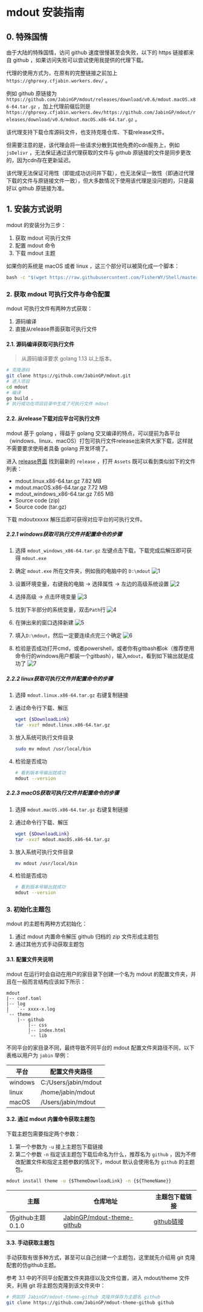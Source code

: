 # mdout 安装指南

## 0. 特殊国情

由于大陆的特殊国情，访问 github 速度很慢甚至会失败，以下的 https 链接都来自 github ，如果访问失败可以尝试使用我提供的代理下载。

代理的使用方式为，在原有的完整链接之前加上 `https://ghproxy.cfjabin.workers.dev/` 。

例如 github 原链接为 `https://github.com/JabinGP/mdout/releases/download/v0.6/mdout.macOS.x86-64.tar.gz` ，加上代理前缀后则是 `https://ghproxy.cfjabin.workers.dev/https://github.com/JabinGP/mdout/releases/download/v0.6/mdout.macOS.x86-64.tar.gz` 。

该代理支持下载仓库源码文件，也支持克隆仓库、下载release文件。

但需要注意的是，该代理会将一些请求分散到其他免费的cdn服务上，例如 `jsDelivr` ，无法保证通过该代理获取的文件与 github 原链接的文件是同步更改的，因为cdn存在更新延迟。

该代理无法保证可用性（即能成功访问并下载），也无法保证一致性（即通过代理下载的文件与原链接文件一致），但大多数情况下使用该代理是没问题的，只是最好以 github 原链接为准。

## 1. 安装方式说明

mdout 的安装分为三步：

1. 获取 mdout 可执行文件
2. 配置 mdout 命令
3. 下载 mdout 主题

如果你的系统是 macOS 或者 linux ，这三个部分可以被简化成一个脚本：

```cmd
bash -c "$(wget https://raw.githubusercontent.com/FisherWY/Shell/master/mdout/install_mdout.sh -O -)"
```

### 2. 获取 mdout 可执行文件与命令配置

mdout 可执行文件有两种方式获取：

1. 源码编译
2. 直接从release界面获取可执行文件

#### 2.1. 源码编译获取可执行文件

> 从源码编译要求 golang 1.13 以上版本。

```bash
# 克隆源码
git clone https://github.com/JabinGP/mdout.git
# 进入项目
cd mdout
# 编译
go build .
# 执行成功在项目目录中生成了可执行文件 mdout
```

#### 2.2. 从release下载对应平台可执行文件

mdout 基于 golang ，得益于 golang 交叉编译的特点，可以提前为各平台（windows、linux、macOS）打包可执行文件release出来供大家下载，这样就不需要要求使用者具备 golang 开发环境了。

进入 [release界面](https://github.com/JabinGP/mdout/releases) 找到最新的 `release` ，打开 `Assets` 既可以看到类似如下的文件列表：

- mdout.linux.x86-64.tar.gz 7.82 MB
- mdout.macOS.x86-64.tar.gz 7.72 MB
- mdout_windows_x86-64.tar.gz 7.65 MB
- Source code (zip)
- Source code (tar.gz)

下载 mdoutxxxxx 解压后即可获得对应平台的可执行文件。

##### 2.2.1 windows获取可执行文件并配置命令的步骤

1. 选择 `mdout_windows_x86-64.tar.gz` 左键点击下载，下载完成后解压即可获得 `mdout.exe`

2. 确定  `mdout.exe` 所在文件夹，例如我的电脑中的 `D:\mdout`
    ![1](./markdown/1.jpg)  

3. 设置环境变量，右键我的电脑 -> 选择属性 -> 左边的高级系统设置
    ![2](./markdown/2.jpg)  

4. 选择高级 -> 点击环境变量
    ![3](./markdown/3.jpg)  

5. 找到下半部分的系统变量，双击`Path`行
    ![4](./markdown/4.jpg)  

6. 在弹出来的窗口选择新建
    ![5](./markdown/5.jpg)  

7. 填入`D:\mdout`，然后一定要连续点完三个确定
    ![6](./markdown/6.jpg)  

8. 检验是否成功打开cmd，或者powershell，或者你有gitbash都ok（推荐使用命令行的windows用户都装一个gitbash），输入`mdout`，看到如下输出就是成功了
    ![7](./markdown/7.jpg)

##### 2.2.2 linux获取可执行文件并配置命令的步骤

1. 选择 `mdout.linux.x86-64.tar.gz` 右键复制链接

2. 通过命令行下载、解压

    ```bash
    wget {$DownloadLink}
    tar -xvzf mdout.linux.x86-64.tar.gz
    ```

3. 放入系统可执行文件目录

    ```bash
    sudo mv mdout /usr/local/bin
    ```

4. 检验是否成功

    ```bash
    # 看到版本号输出就成功
    mdout --version
    ```

##### 2.2.3 macOS获取可执行文件并配置命令的步骤

1. 选择 `mdout.macOS.x86-64.tar.gz` 右键复制链接

2. 通过命令行下载、解压

    ```bash
    wget {$DownloadLink}
    tar -xvzf mdout.macOS.x86-64.tar.gz
    ```

3. 放入系统可执行文件目录

    ```bash
    mv mdout /usr/local/bin
    ```

4. 检验是否成功

    ```bash
    # 看到版本号输出就成功
    mdout --version
    ```

### 3. 初始化主题包

mdout 的主题有两种方式初始化：

1. 通过 mdout 内置命令解压 github 归档的 zip 文件形成主题包
2. 通过其他方式手动获取主题包

#### 3.1. 配置文件夹说明

mdout 在运行时会自动在用户的家目录下创建一个名为 mdout 的配置文件夹，并且在一般而言结构应该如下所示：

```text
mdout
|-- conf.toml
|-- log
|   `-- xxxx-x.log
`-- theme
    |-- github
        |-- css
        |-- index.html
        `-- lib
```

不同平台的家目录不同，最终导致不同平台的 mdout 配置文件夹路径不同，以下表格以用户为 `jabin` 举例：

|平台|配置文件夹路径|
|-|-|
|windows|C:/Users/jabin/mdout|
|linux|/home/jabin/mdout|
|macOS|/Users/jabin/mdout|

#### 3.2. 通过 mdout 内置命令获取主题包

下载主题包需要指定两个参数：

1. 第一个参数为 `-u` 接上主题包下载链接
2. 第二个参数 `-n` 指定该主题包下载后命名为什么，推荐名为 `github` ，因为不修改配置文件和指定主题参数的情况下，mdout 默认会使用名为 `github` 的主题包。

```cmd
mdout install theme -u {$ThemeDownloadLink} -n {${ThemeName}}
```

|主题|仓库地址|主题包下载链接|
|-|-|-|
|仿github主题0.1.0|[JabinGP/mdout-theme-github](https://github.com/JabinGP/mdout-theme-github)|[github链接](https://github.com/JabinGP/mdout-theme-github/archive/0.1.0.zip)|

#### 3.3. 手动获取主题包

手动获取有很多种方式，甚至可以自己创建一个主题包，这里就先介绍用 git 克隆配套的仿github主题。

参考 3.1 中的不同平台配置文件夹路径以及文件位置，进入 mdout/theme 文件夹，利用 git 将主题包克隆到该文件夹中：

```bash
# 例如将 JabinGP/mdout-theme-github 克隆并保存为主题名 github
git clone https://github.com/JabinGP/mdout-theme-github github
```
